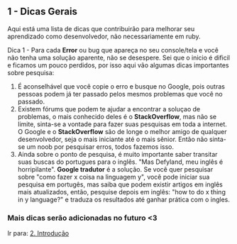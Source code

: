 ## 1 - Dicas Gerais

Aqui está uma lista de dicas que contribuirão para melhorar seu aprendizado como desenvolvedor, não necessariamente em ruby.

Dica 1 - Para cada **Error** ou bug que apareça no seu console/tela e você não tenha uma solução aparente, não se desespere. Sei que o inicio é dificil e ficamos um pouco perdidos, por isso aqui vão algumas dicas importantes sobre pesquisa:

1. É aconselhável que você copie o erro e busque no Google, pois outras pessoas podem já ter passado pelos mesmos problemas que você no passado.
2. Existem fórums que podem te ajudar a encontrar a soluçao de problemas, o mais conhecido deles é o **StackOverflow**, mas não se limite, sinta-se a vontade para fazer suas pesquisas em toda a internet. O Google e o **StackOverflow** são de longe o melhor amigo de qualquer desenvolvedor, seja o mais iniciante até o mais sênior. Então não sinta-se um noob por pesquisar erros, todos fazemos isso.
3. Ainda sobre o ponto de pesquisa, é muito importante saber transitar suas buscas do portugues para o inglês. "Mas Defyland, meu inglês é horripilante". **Google tradutor** é a solução. Se você quer pesquisar sobre "como fazer x coisa na linguagem y", você pode iniciar sua pesquisa em portugês, mas saiba que podem existir artigos em inglês mais atualizados, então, pesquise depois em inglês: "how to do x thing in y language?" e traduza os resultados até ganhar prática com o ingles.

### Mais dicas serão adicionadas no futuro <3

Ir para: [2. Introdução](../2-introduction/0-what-is-ruby.md)